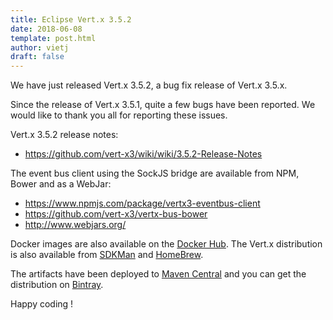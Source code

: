```yaml
---
title: Eclipse Vert.x 3.5.2
date: 2018-06-08
template: post.html
author: vietj
draft: false
---
```


We have just released Vert.x 3.5.2, a bug fix release of Vert.x 3.5.x.

Since the release of Vert.x 3.5.1, quite a few bugs have been reported. We would like to thank you all for reporting these issues.

Vert.x 3.5.2 release notes:

* https://github.com/vert-x3/wiki/wiki/3.5.2-Release-Notes

The event bus client using the SockJS bridge are available from NPM, Bower and as a WebJar:

* https://www.npmjs.com/package/vertx3-eventbus-client
* https://github.com/vert-x3/vertx-bus-bower
* http://www.webjars.org/

Docker images are also available on the [Docker Hub](https://hub.docker.com/u/vertx/). The Vert.x distribution is also available from [SDKMan](http://sdkman.io/index.html) and [HomeBrew](http://brew.sh/).

The artifacts have been deployed to [Maven Central](http://search.maven.org/#search%7Cga%7C1%7Cg%3A%22io.vertx%22%20AND%20v%3A%223.5.2%22) and you can get the distribution on [Bintray](https://bintray.com/vertx/downloads/distribution/3.5.2/view).

Happy coding !
